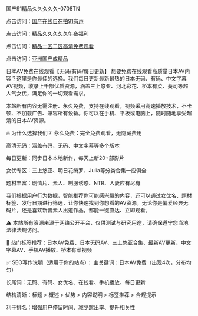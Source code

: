 国产91精品久久久久久-0708TN

点击访问：<a href="https://heiliaoll4qsx.pages.dev">国产在线自在拍91有声</a>

点击访问：<a href="https://heiliaoga6s9v.pages.dev">精品久久久久久午夜福利</a>

点击访问：<a href="https://heiliao2dmwwy.pages.dev">精品一区二区高清免费观看</a>

点击访问：<a href="https://heiliaoow5kzm.pages.dev">亚洲国产成精品</a>

日本AV免费在线观看【无码/有码/每日更新】
想要免费在线观看高质量日本AV内容？这里是你最佳的选择。我们每日更新最新最热的日本无码、有码、中文字幕AV视频，收录上千部优质资源，涵盖三上悠亚、河北彩花、桥本有菜、葵司等超人气女优，满足你的一切观看需求。

本站所有内容无需注册、永久免费，支持在线观看，视频采用高速播放技术，不卡顿、不加载广告、兼容所有设备。你可以在手机、平板或电脑上，随时随地享受超清的日本AV资源。

🔥 为什么选择我们？
永久免费：完全免费观看，无隐藏费用

高清无码：涵盖有码、无码、中文字幕等多个版本

每日更新：同步日本本地新作，每天上新20+部影片

女优专区：三上悠亚、明日花绮罗、Julia等分类合集一应俱全

题材丰富：剧情片、素人、制服诱惑、NTR、人妻应有尽有

我们根据用户行为数据，智能推荐你可能感兴趣的内容，还可以通过女优名、题材标签、发行日期进行筛选，让你快速找到你想看的AV资源。无论你是偏爱经典无码片，还是喜欢新晋素人出道作品，都能一键直达、立即观看。

⚠️ 本站所有资源来源于网络公开平台，仅供测试与研究用途，请确保遵守您当地法律法规访问。

📌 热门标签推荐：日本AV免费、日本无码AV、三上悠亚合集、最新AV更新、中文字幕AV、手机AV播放、桥本有菜视频

✅ SEO写作说明（适用于你的站点）：
主关键词：日本AV免费（出现4次，分布均匀）

长尾词：无码、有码、女优名、在线看、手机播放、每日更新

结构清晰：标题 > 概述 > 优势 > 内容说明 > 标签推荐 > 合规提示

利于排名：增强用户停留时间、减少跳出率、提升相关性


<span style="display:none;">[Canonical link] ( https://github.com/tittt2611/888888 ）</span>












